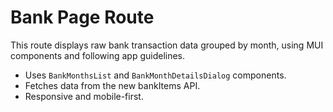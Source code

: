 # Bank Page Route

This route displays raw bank transaction data grouped by month, using MUI components and following app guidelines.
- Uses `BankMonthsList` and `BankMonthDetailsDialog` components.
- Fetches data from the new bankItems API.
- Responsive and mobile-first.
